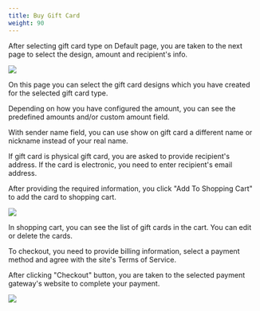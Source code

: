 ```yaml
---
title: Buy Gift Card
weight: 90
---
```

After selecting gift card type on Default page, you are taken to the next page to select the design, amount and recipient's info.

![](/images/buy_01.jpg)

On this page you can select the gift card designs which you have created for the selected gift card type.

Depending on how you have configured the amount, you can see the predefined amounts and/or custom amount field.

With sender name field, you can use show on gift card a different name or nickname instead of your real name.

If gift card is physical gift card, you are asked to provide recipient's address. If the card is electronic, you need to enter recipient's email address.

After providing the required information, you click "Add To Shopping Cart" to add the card to shopping cart.

![](/images/buy_02.jpg)

In shopping cart, you can see the list of gift cards in the cart. You can edit or delete the cards.

To checkout, you need to provide billing information, select a payment method and agree with the site's Terms of Service.

After clicking "Checkout" button, you are taken to the selected payment gateway's website to complete your payment.

![](/images/buy_03.jpg)
